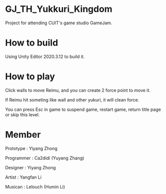 # GJ_TH_Yukkuri_Kingdom
Project for attending CUIT's game studio GameJam.

# How to build
Using Unity Editor 2020.3.12 to build it.

# How to play
Click walls to move Reimu, and you can create 2 force point to move it.

If Reimu hit someting like wall and other yukuri, it will clean force.

You can press Esc in game to suspend game, restart game, return title page or skip this level.

# Member

Prototype : Yiyang Zhong

Programmer : Ca2didi (Yuyang Zhang)

Designer : Yiyang Zhong

Artist : Yangfan Li

Musican : Lelouch (Humin Li)
